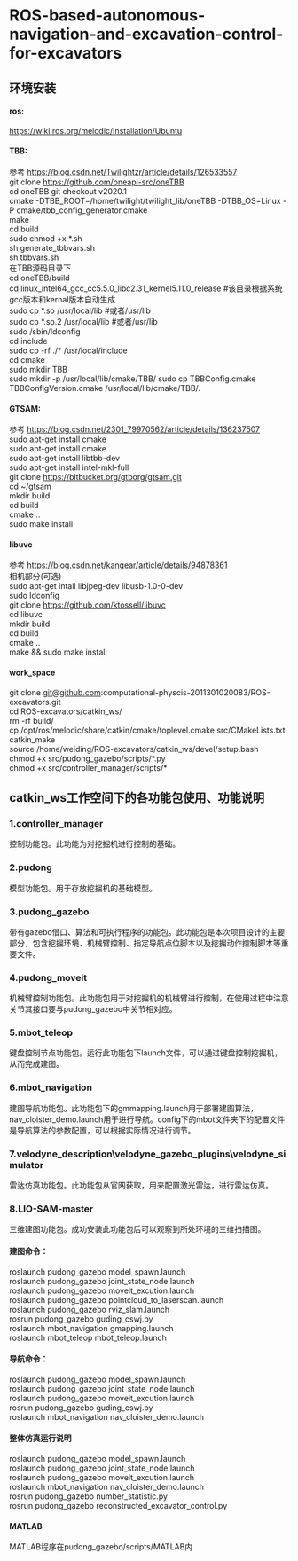 # ROS-based-autonomous-navigation-and-excavation-control-for-excavators  
## 环境安装
#### ros: 
https://wiki.ros.org/melodic/Installation/Ubuntu   
#### TBB:
参考 https://blog.csdn.net/Twilightzr/article/details/126533557   
git clone https://github.com/oneapi-src/oneTBB  
cd oneTBB
git checkout v2020.1  
cmake -DTBB_ROOT=/home/twilight/twilight_lib/oneTBB -DTBB_OS=Linux -P cmake/tbb_config_generator.cmake  
make  
cd build  
sudo chmod +x \*.sh  
sh generate_tbbvars.sh  
sh tbbvars.sh  
在TBB源码目录下  
cd oneTBB/build  
cd linux_intel64_gcc_cc5.5.0_libc2.31_kernel5.11.0_release #该目录根据系统gcc版本和kernal版本自动生成  
sudo cp \*.so /usr/local/lib #或者/usr/lib  
sudo cp \*.so.2 /usr/local/lib #或者/usr/lib  
sudo /sbin/ldconfig  
cd include  
sudo cp -rf ./\* /usr/local/include  
cd cmake  
sudo mkdir TBB  
sudo mkdir -p /usr/local/lib/cmake/TBB/
sudo cp TBBConfig.cmake  TBBConfigVersion.cmake /usr/local/lib/cmake/TBB/.  
#### GTSAM:
参考  https://blog.csdn.net/2301_79970562/article/details/136237507  
sudo apt-get install cmake  
sudo apt-get install cmake  
sudo apt-get install libtbb-dev  
sudo apt-get install intel-mkl-full  
git clone https://bitbucket.org/gtborg/gtsam.git  
cd ~/gtsam   
mkdir build  
cd build  
cmake ..  
sudo  make install  
#### libuvc
参考 https://blog.csdn.net/kangear/article/details/94878361  
相机部分(可选)  
sudo apt-get intall libjpeg-dev libusb-1.0-0-dev  
sudo ldconfig  
git clone https://github.com/ktossell/libuvc  
cd libuvc  
mkdir build  
cd build  
cmake ..  
make && sudo make install  
#### work_space
git clone git@github.com:computational-physcis-2011301020083/ROS-excavators.git  
cd ROS-excavators/catkin_ws/  
rm -rf build/  
cp  /opt/ros/melodic/share/catkin/cmake/toplevel.cmake src/CMakeLists.txt  
catkin_make  
source /home/weiding/ROS-excavators/catkin_ws/devel/setup.bash  
chmod +x src/pudong_gazebo/scripts/\*.py  
chmod +x src/controller_manager/scripts/\*  
## catkin_ws工作空间下的各功能包使用、功能说明
### 1.controller_manager
控制功能包。此功能为对挖掘机进行控制的基础。  
### 2.pudong
模型功能包。用于存放挖掘机的基础模型。  
### 3.pudong_gazebo
带有gazebo借口、算法和可执行程序的功能包。此功能包是本次项目设计的主要部分，包含挖掘环境、机械臂控制、指定导航点位脚本以及挖掘动作控制脚本等重要文件。  
### 4.pudong_moveit
机械臂控制功能包。此功能包用于对挖掘机的机械臂进行控制，在使用过程中注意关节其接口要与pudong_gazebo中关节相对应。  
### 5.mbot_teleop
键盘控制节点功能包。运行此功能包下launch文件，可以通过键盘控制挖掘机，从而完成建图。  
### 6.mbot_navigation
建图导航功能包。此功能包下的gmmapping.launch用于部署建图算法，nav_cloister_demo.launch用于进行导航。config下的mbot文件夹下的配置文件是导航算法的参数配置，可以根据实际情况进行调节。  
### 7.velodyne_description\velodyne_gazebo_plugins\velodyne_simulator
雷达仿真功能包。此功能包从官网获取，用来配置激光雷达，进行雷达仿真。  
### 8.LIO-SAM-master
三维建图功能包。成功安装此功能包后可以观察到所处环境的三维扫描图。  
#### 建图命令：  
roslaunch pudong_gazebo model_spawn.launch  
roslaunch pudong_gazebo joint_state_node.launch  
roslaunch pudong_gazebo moveit_excution.launch  
roslaunch pudong_gazebo pointcloud_to_laserscan.launch  
roslaunch pudong_gazebo rviz_slam.launch  
rosrun pudong_gazebo guding_cswj.py  
roslaunch mbot_navigation gmapping.launch  
roslaunch mbot_teleop mbot_teleop.launch  
#### 导航命令：  
roslaunch pudong_gazebo model_spawn.launch   
roslaunch pudong_gazebo joint_state_node.launch  
roslaunch pudong_gazebo moveit_excution.launch  
rosrun pudong_gazebo guding_cswj.py  
roslaunch mbot_navigation nav_cloister_demo.launch  
#### 整体仿真运行说明  
roslaunch pudong_gazebo model_spawn.launch   
roslaunch pudong_gazebo joint_state_node.launch  
roslaunch pudong_gazebo moveit_excution.launch  
roslaunch mbot_navigation nav_cloister_demo.launch  
rosrun pudong_gazebo number_statistic.py  
rosrun pudong_gazebo reconstructed_excavator_control.py  
#### MATLAB  
MATLAB程序在pudong_gazebo/scripts/MATLAB内  
